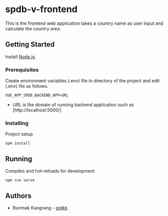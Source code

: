 # spdb-v-frontend
This is the frontend web application takes a country name as user input and calculate the country area.

## Getting Started
Install [Node.js](https://nodejs.org/en/).

### Prerequisites
Create environment variables (.env) file in directory of the project and edit (.env) file as follows.
```
VUE_APP_SPDB_BACKEND_APP=URL
```
* URL is the domain of running backend application such as [http://localhost:5000/]

### Installing
Project setup
```
npm install
```

## Running
Compiles and hot-reloads for development
```
npm run serve
```

## Authors
* Bunmak Kangrang - [gotkk](https://github.com/gotkk).